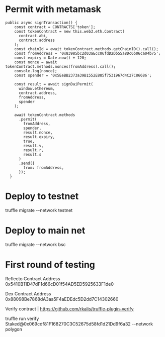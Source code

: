 # Permit with metamask

```
public async signTransaction() {
    const contract = CONTRACTS['token'];
    const tokenContract = new this.web3.eth.Contract(
      contract.abi,
      contract.address
    );
    const chainId = await tokenContract.methods.getChainID().call();
    const fromAddress = '0x83985bc2d03aEcc06fdD2Db55a8Dc6b06ca04b75';
    const expiry = Date.now() + 120;
    const nonce = await tokenContract.methods.nonces(fromAddress).call();
    console.log(nonce);
    const spender = '0x5EeBB2373a39B1552E885f7531967d4C27C86686';

    const result = await signDaiPermit(
      window.ethereum,
      contract.address,
      fromAddress,
      spender
    );

    await tokenContract.methods
      .permit(
        fromAddress,
        spender,
        result.nonce,
        result.expiry,
        true,
        result.v,
        result.r,
        result.s
      )
      .send({
        from: fromAddress,
      });
  }
```

# Deploy to testnet

truffle migrate --network testnet

# Deploy to main net

truffle migrate --network bsc

# First round of testing

Reflecto Contract Address 0x5410B11D47dF1d66cD01f54AD5ED5925633F1de0

Dex Contract Address 0x88098Be7868dA3aa5F4aEDEdc5D2dd7C14302660

Verify contract | https://github.com/rkalis/truffle-plugin-verify

truffle run verify Staked@0x069cdf81F168270C3C52675d58fd1d21Dd9f6a32 --network polygon

